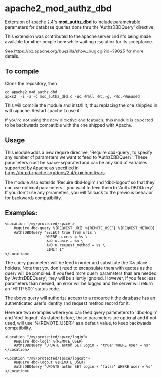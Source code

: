 # apache2_mod_authz_dbd
Extension of apache 2.4's **mod_authz_dbd** to include parametrable
parameters for database queries done thru the 'AuthzDBDQuery' directive.

This extension was contributed to the apache server and it's being
made available for other people here while waiting resolution for 
its acceptance.

See https://bz.apache.org/bugzilla/show_bug.cgi?id=58025 for more
details.

## To compile

Clone the repository, then
 
    cd apache2_mod_authz_dbd
    apxs2  -i -a -c mod_authz_dbd.c -Wc,-Wall -Wc,-g, -Wc,-Wunused

This will compile the module and install it, thus replacing the one
shippied in with apache. Restart apache to use it.

If you're not using the new directive and features, this module
is expected to be backwards compatible with the one shipped with Apache.

## Usage

This module adds a new require directive, 'Require dbd-query', to specify 
any number of parameters we want to feed to 'AuthzDBDQuery'.
These parameters must be space-separated and can be any kind of variables 
supported by Apache as specified in 
https://httpd.apache.org/docs/2.4/expr.html#vars.

The module also extends 'Require dbd-login' and 'dbd-logout' so that they
can use optional parameters if you want to feed them to 'AuthzDBDQuery'.
If you don't use any parameters, you will fallback to the previous
behavior for backwards compatibility.

## Examples:

    <Location "/my/protected/space">
        Require dbd-query %{REQUEST_URI} %{REMOTE_USER} %{REQUEST_METHOD}
        AuthzDBDQuery "SELECT true from uris \ 
                       WHERE u.uris = %s \
                       AND u.user = %s \
                       AND u.request_method = %s \
                       LIMIT 1"
    </Location>

The query parameters will be feed in order and substitute the %s
place holders. Note that you don't need to encapsulate them with quotes
as the query will be compiled. If you feed more query parameters than are
needed by 'AuthzDBDQuery', they will be silently ignored. However, if
you feed less parameters than needed, an error will be logged and
the server will return an 'HTTP 500' status code.

The above query will authorize access to a resource if the database
has an authenticated user's identity and request method record for it.

Here are two examples where you can feed query parameters to 'dbd-login'
and 'dbd-logout'. As stated before, those parameters are optional and
if not used, will use '%{REMOTE_USER}' as a default value, to keep
backwards compatibility.

    <Location "/my/protected/space/login">
        Require dbd-login %{REMOTE_USER}
        AuthzDBDQuery "UPDATE authn SET login = 'true' WHERE user = %s"
    </Location>

    <Location "/my/protected/space/logout">
        Require dbd-logout %{REMOTE_USER}
        AuthzDBDQuery "UPDATE authn SET login = 'false' WHERE user = %s" 
    </Location>
